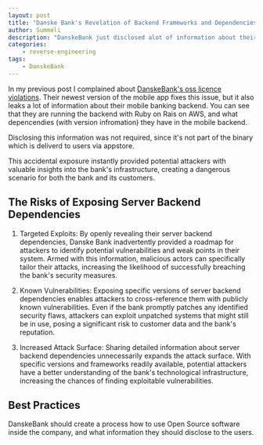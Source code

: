 ```yaml
---
layout: post
title: "Danske Bank's Revelation of Backend Frameworks and Dependencies"
author: Summeli
description: "DanskeBank just disclosed alot of information about their mobile banking backend"
categories:
    - reverse-engineering
tags:
    - DanskeBank
---
```


In my previous post I complained about [DanskeBank's oss licence violations](/posts/reverse-engineering-danske/). Their newest version of the mobile app fixes this issue, but it also leaks a lot of information about their mobile banking backend. You can see that they are running the backend with Ruby on Rais on AWS, and what depencendies (with version infromation) they have in the mobile backend.

Disclosing this information was not required, since it's not part of the binary which is deliverd to users via appstore. 

This accidental exposure instantly provided potential attackers with valuable insights into the bank's infrastructure, creating a dangerous scenario for both the bank and its customers.

## The Risks of Exposing Server Backend Dependencies

1. Targeted Exploits:
By openly revealing their server backend dependencies, Danske Bank inadvertently provided a roadmap for attackers to identify potential vulnerabilities and weak points in their system. Armed with this information, malicious actors can specifically tailor their attacks, increasing the likelihood of successfully breaching the bank's security measures.

2. Known Vulnerabilities:
Exposing specific versions of server backend dependencies enables attackers to cross-reference them with publicly known vulnerabilities. Even if the bank promptly patches any identified security flaws, attackers can exploit unpatched systems that might still be in use, posing a significant risk to customer data and the bank's reputation.

3. Increased Attack Surface:
Sharing detailed information about server backend dependencies unnecessarily expands the attack surface. With specific versions and frameworks readily available, potential attackers have a better understanding of the bank's technological infrastructure, increasing the chances of finding exploitable vulnerabilities.

## Best Practices

DanskeBank should create a process how to use Open Source software inside the company, and what information they should disclose to the users.



